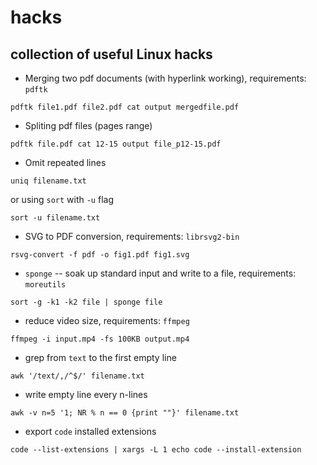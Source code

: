 # hacks


## collection of useful Linux hacks

* Merging two pdf documents (with hyperlink working), requirements: `pdftk`
```
pdftk file1.pdf file2.pdf cat output mergedfile.pdf
```

* Spliting pdf files (pages range)
```
pdftk file.pdf cat 12-15 output file_p12-15.pdf
```

* Omit repeated lines
```
uniq filename.txt
```
or using `sort` with `-u` flag
```
sort -u filename.txt
```

* SVG to PDF conversion, requirements: `librsvg2-bin`
```
rsvg-convert -f pdf -o fig1.pdf fig1.svg
```

* `sponge` -- soak up standard input and write to a file, requirements: `moreutils`
```
sort -g -k1 -k2 file | sponge file
```

* reduce video size, requirements: `ffmpeg`
```
ffmpeg -i input.mp4 -fs 100KB output.mp4
```

* grep from `text` to the first empty line
```
awk '/text/,/^$/' filename.txt
```

* write empty line every n-lines
```
awk -v n=5 '1; NR % n == 0 {print ""}' filename.txt
```

* export `code` installed extensions
```
code --list-extensions | xargs -L 1 echo code --install-extension
```
